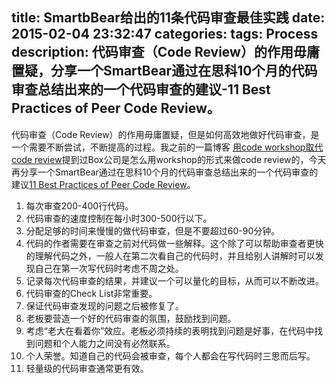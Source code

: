 title: SmartbBear给出的11条代码审查最佳实践
date: 2015-02-04 23:32:47
categories:
tags: Process
description: 代码审查（Code Review）的作用毋庸置疑，分享一个SmartBear通过在思科10个月的代码审查总结出来的一个代码审查的建议-11 Best Practices of Peer Code Review。
---

代码审查（Code Review）的作用毋庸置疑，但是如何高效地做好代码审查，是一个需要不断尝试，不断提高的过程。我之前的一篇博客 [用code workshop取代code review](/2013/07/08/code-workshop-instead-of-code-review/)提到过Box公司是怎么用workshop的形式来做code review的，今天再分享一个SmartBear通过在思科10个月的代码审查总结出来的一个代码审查的建议[11 Best Practices of Peer Code Review](http://www2.smartbear.com/Best-Practices-Peer-Code-Review.html)。

1. 每次审查200-400行代码。  
2. 代码审查的速度控制在每小时300-500行以下。  
3. 分配足够的时间来慢慢的做代码审查，但是不要超过60-90分钟。  
4. 代码的作者需要在审查之前对代码做一些解释。这个除了可以帮助审查者更快的理解代码之外，一般人在第二次看自己的代码时，并且给别人讲解时可以发现自己在第一次写代码时考虑不周之处。  
5. 记录每次代码审查的结果，并建议一个可以量化的目标，从而可以不断改进。  
6. 代码审查的Check List非常重要。  
7. 保证代码审查发现的问题之后被修复了。  
8. 老板要营造一个好的代码审查的氛围，鼓励找到问题。  
9. 考虑“老大在看着你”效应。老板必须持续的表明找到问题是好事，在代码中找到问题和个人能力之间没有必然联系。  
10. 个人荣誉。知道自己的代码会被审查，每个人都会在写代码时三思而后写。  
11. 轻量级的代码审查通常更有效。


